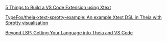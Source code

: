 [5 Things to Build a VS Code Extension using Xtext](https://twoflat.medium.com/i-tried-to-build-vs-code-extension-by-xtext-c605ee84c541)

[TypeFox/theia-xtext-sprotty-example: An example Xtext DSL in Theia with Sprotty visualisation](https://libs.garden/typescript/TypeFox/theia-xtext-sprotty-example)

[Beyond LSP: Getting Your Language into Theia and VS Code](https://www.youtube.com/watch?v=ESRk7NmCDFA&list=RDCMUCej18QqbZDxuYxyERPgs2Fw&start_radio=1&rv=ESRk7NmCDFA&t=1429)